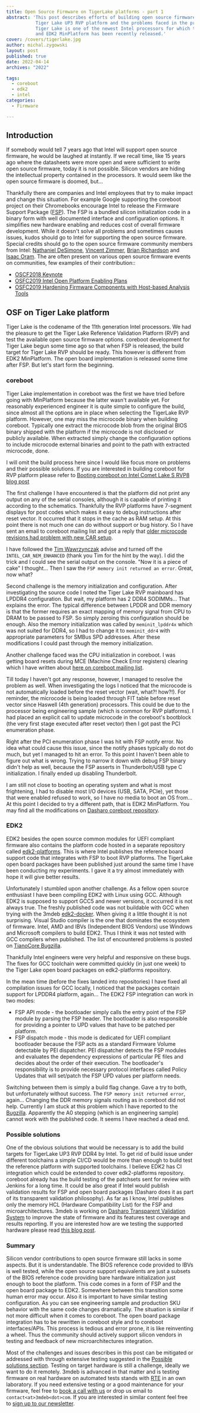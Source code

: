 ```yaml
---
title: Open Source Firmware on TigerLake platforms - part 1
abstract: 'This post describes efforts of building open source firmware for
           Tiger Lake UP3 RVP platform and the problems faced in the process.
           Tiger Lake is one of the newest Intel processors for which the FSP
           and EDK2 MinPlatform has been recently released.'
cover: /covers/tigerlake.jpg
author: michal.zygowski
layout: post
published: true
date: 2022-04-14
archives: "2022"

tags:
  - coreboot
  - edk2
  - intel
categories:
  - Firmware

---
```


## Introduction

If somebody would tell 7 years ago that Intel will support open source firmware,
he would be laughed at instantly. If we recall time, like 15 years ago where the
datasheets were more open and were sufficient to write open source firmware,
today it is not possible. Silicon vendors are hiding the intellectual property
contained in the processors. It would seem like the open source firmware is
doomed, but...

Thankfully there are companies and Intel employees that try to make impact and
change this situation. For example Google supporting the coreboot project on
their Chromebooks encourage Intel to release the Firmware Support Package
([FSP](https://web.archive.org/web/20230506165333/https://www.intel.com/content/www/us/en/intelligent-systems/intel-firmware-support-package/intel-fsp-overview.html)).
The FSP is a bundled silicon initialization code in a binary form with well
documented interface and configuration options. It simplifies new hardware
enabling and reduces cost of overall firmware development. While it doesn't
solve all problems and sometimes causes issues, kudos should go to Intel for
supporting the open source firmware. Special credits should go to the open
source firmware community members from Intel:
[Nathaniel DeSimone](https://github.com/nate-desimone),
[Vincent Zimmer](https://www.linkedin.com/in/vzimmer/),
[Brian Richardson](https://www.linkedin.com/in/richardsonbrian/) and
[Isaac Oram](https://www.linkedin.com/in/isaac-w-oram-8bb79320/). The are often
present on various open source firmware events on communities, few examples of
their contribution::

- [OSCF2018 Keynote](https://youtu.be/3VVaCOCCiD8)
- [OSFC2019 Intel Open Platform Enabling Plans](https://www.youtube.com/watch?v=d2aKDVuFaX8)
- [OSFC2019 Hardening Firmware Components with Host-based Analysis Tools](https://www.youtube.com/watch?v=cd80acwTYLY)

## OSF on Tiger Lake platform

Tiger Lake is the codename of the 11th generation Intel processors. We had the
pleasure to get the Tiger Lake Reference Validation Platform (RVP) and test the
available open source firmware options. coreboot development for Tiger Lake
begun some time ago so that when FSP is released, the build target for Tiger
Lake RVP should be ready. This however is different from EDK2 MinPlatform. The
open board implementation is released some time after FSP. But let's start form
the beginning.

### coreboot

Tiger Lake implementation in coreboot was the first we have tried before going
with MinPlatform because the latter wasn't available yet. For reasonably
experienced engineer it is quite simple to configure the build, since almost all
the options are in place when selecting the TigerLake RVP platform. However, one
may miss the microcode binary when building coreboot. Typically one extract the
microcode blob from the original BIOS binary shipped with the platform if the
microcode is not disclosed or publicly available. When extracted simply change
the configuration options to include microcode external binaries and point to
the path with extracted microcode, done.

I will omit the build process here since I would like focus more on problems and
their possible solutions. If you are interested in building coreboot for RVP
platform please refer to
[Booting coreboot on Intel Comet Lake S RVP8 blog post](https://blog.3mdeb.com/2020/2020-08-31-booting-coreboot-on-cometlake/)

The first challenge I have encountered is that the platform did not print any
output on any of the serial consoles, although it is capable of printing it
according to the schematics. Thankfully the RVP platforms have 7-segment
displays for post codes which makes it easy to debug instructions after reset
vector. It occurred that it stops in the cache as RAM setup. At this point there
is not much one can do without support or bug history. So I have sent an email
to coreboot mailing list and got a reply that
[older microcode revisions had problem with new CAR setup](https://mail.coreboot.org/hyperkitty/list/coreboot@coreboot.org/thread/7YHWASZX3CQ5U3L7D5CVJCDZSMRNCCXK/).

I have followed the
[Tim Wawrzynczak](https://www.linkedin.com/in/tim-wawrzynczak-0011315/) advise
and turned off the `INTEL_CAR_NEM_ENHANCED` (thank you Tim for the hint by the
way). I did the trick and I could see the serial output on the console. "Now it
is a piece of cake" I thought... Then I saw the
`FSP memory init returned an error`. Great, now what?

Second challenge is the memory initialization and configuration. After
investigating the source code I noted the Tiger Lake RVP mainboard has LPDDR4
configuration. But wait, my platform has 2 DDR4 SODIMMs... That explains the
error. The typical difference between LPDDR and DDR memory is that the former
requires an exact mapping of memory signal from CPU to DRAM to be passed to FSP.
So simply zeroing this configuration should be enough. Also the memory
initialization was called by `meminit_lpddr4x` which was not suited for DDR4, so
I had to change it to `meminit_ddr4` with appropriate parameters for SMBus SPD
addresses. After these modifications I could past through the memory
initialization.

Another challenge faced was the CPU initialization in coreboot. I was getting
board resets during MCE (Machine Check Error registers) clearing which I have
written about
[here on coreboot mailing list](https://mail.coreboot.org/hyperkitty/list/coreboot@coreboot.org/thread/MW44TIEMFMVDWPVCAFPE2QUFXXGZYYAX/).

Till today I haven't got any response, however, I managed to resolve the problem
as well. When investigating the logs I noticed that the microcode is not
automatically loaded before the reset vector (wait, what?! how?!). For reminder,
the microcode is being loaded through FIT table before reset vector since
Haswell (4th generation) processors. This could be due to the processor being
engineering sample (which is common for RVP platforms). I had placed an explicit
call to update microcode in the coreboot's bootblock (the very first stage
executed after reset vector) then I got past the PCI enumeration phase.

Right after the PCI enumeration phase I was hit with FSP notify error. No idea
what could cause this issue, since the notify phases typically do not do much,
but yet I managed to hit an error. To this point I haven't been able to figure
out what is wrong. Trying to narrow it down with debug FSP binary didn't help as
well, because the FSP asserts in Thunderbolt/USB type C initialization. I
finally ended up disabling Thunderbolt.

I am still not close to booting an operating system and what is most
frightening, I had to disable most I/O devices (USB, SATA, PCIe), yet those that
were enabled refused to work, so I have no media to boot an OS from... At this
point I decided to try a different path, that is EDK2 MinPlatform. You may find
all the modifications on
[Dasharo coreboot repository](https://github.com/Dasharo/coreboot/tree/tgl_rvp).

### EDK2

EDK2 besides the open source common modules for UEFI compliant firmware also
contains the platform code hosted in a separate repository called
[edk2-platforms](https://github.com/tianocore/edk2-platforms). This is where
Intel publishes the reference board support code that integrates with FSP to
boot RVP platforms. The TigerLake open board packages have been published just
around the same time I have been conducting my experiments. I gave it a try
almost immediately with hope it will give better results.

Unfortunately I stumbled upon another challenge. As a fellow open source
enthusiast I have been compiling EDK2 with Linux using GCC. Although EDK2 is
supposed to support GCC5 and newer versions, it occurred it is not always true.
The freshly published code was not buildable with GCC when trying with the 3mdeb
[edk2-docker](https://github.com/3mdeb/edk2-docker). When giving it a little
thought it is not surprising. Visual Studio compiler is the one that dominates
the ecosystem of firmware. Intel, AMD and IBVs (Independent BIOS Vendors) use
Windows and Microsoft compilers to build EDK2. Thus I think it was not tested
with GCC compilers when published. The list of encountered problems is posted on
[TianoCore Bugzilla](https://bugzilla.tianocore.org/show_bug.cgi?id=3220).

Thankfully Intel engineers were very helpful and responsive on these bugs. The
fixes for GCC toolchain were committed quickly (in just one week) to the Tiger
Lake open board packages on edk2-platforms repository.

In the mean time (before the fixes landed into repositories) I have fixed all
compilation issues for GCC locally, I noticed that the packages contain support
for LPDDR4 platform, again... The EDK2 FSP integration can work in two modes:

- FSP API mode - the bootloader simply calls the entry point of the FSP module
  by parsing the FSP header. The bootloader is also responsible for providing a
  pointer to UPD values that have to be patched per platform.
- FSP dispatch mode - this mode is dedicated for UEFI compliant bootloader
  because the FSP acts as a standard Firmware Volume detectable by PEI
  dispatcher. PEI dispatcher detects the FSP modules and evaluates the
  dependency expressions of particular PE files and decides about the order of
  their execution. The bootloader's responsibility is to provide necessary
  protocol interfaces called Policy Updates that will set/patch the FSP UPD
  values per platform needs.

Switching between them is simply a build flag change. Gave a try to both, but
unfortunately without success. The `FSP memory init returned error`, again...
Changing the DDR memory signals routing as in coreboot did not help. Currently I
am stuck at this problem which I have reported to the
[Bugzilla](https://bugzilla.tianocore.org/show_bug.cgi?id=3219). Apparently the
A0 stepping (which is an engineering sample) cannot work with the published
code. It seems I have reached a dead end.

### Possible solutions

One of the obvious solutions that would be necessary is to add the build targets
for TigerLake UP3 RVP DDR4 by Intel. To get rid of build issue under different
toolchains a simple CI/CD would be more than enough to build test the reference
platform with supported toolchains. I believe EDK2 has CI integration which
could be extended to cover edk2-platforms repository. coreboot already has the
build testing of the patchsets sent for review with Jenkins for a long time. It
could be also great if Intel would publish validation results for FSP and open
board packages (Dasharo does it as part of its transparent validation
philosophy). As far as I know, Intel publishes only the memory HCL (Hardware
Compatibility List) for the FSP and microarchitectures. 3mdeb is working on
[Dasharo Transparent Validation System](https://github.com/Dasharo/transparent-validation)
to improve the state of firmware and its features test coverage and results
reporting. If you are interested how are we testing the supported hardware
please read [this blog post](https://blog.3mdeb.com/2021/2021-02-18-testing/).

### Summary

Silicon vendor contributions to open source firmware still lacks in some
aspects. But it is understandable. The BIOS reference code provided to IBVs is
well tested, while the open source support equivalents are just a subsets of the
BIOS reference code providing bare hardware initialization just enough to boot
the platform. This code comes in a form of FSP and the open board package to
EDK2. Somewhere between this transition some human error may occur. Also it is
important to have similar testing configuration. As you can see engineering
sample and production SKU behavior with the same code changes dramatically. The
situation is similar if not more difficult when it comes to coreboot. The open
board package integration has to be rewritten in coreboot style and to coreboot
interfaces/APIs. This process is tedious and error prone, it is like reinventing
a wheel. Thus the community should actively support silicon vendors in testing
and feedback of new microarchitectures integration.

Most of the challenges and issues describes in this post can be mitigated or
addressed with through extensive testing suggested in the
[Possible solutions section](#possible-solutions). Testing on target hardware is
still a challenge, ideally we want to do it remotely. 3mdeb is advanced in that
matter and is testing firmware on real hardware on automated tests stands with
[RTE](https://docs.dasharo.com/transparent-validation/rte/introduction/) in an
own laboratory. If you need extensive testing or a good maintenance for your
firmware, feel free to
[book a call with us](https://calendly.com/3mdeb/consulting-remote-meeting) or
drop us email to `contact<at>3mdeb<dot>com`. If you are interested in similar
content feel free to
[sign up to our newsletter](https://3mdeb.com/subscribe/3mdeb_newsletter.html).
